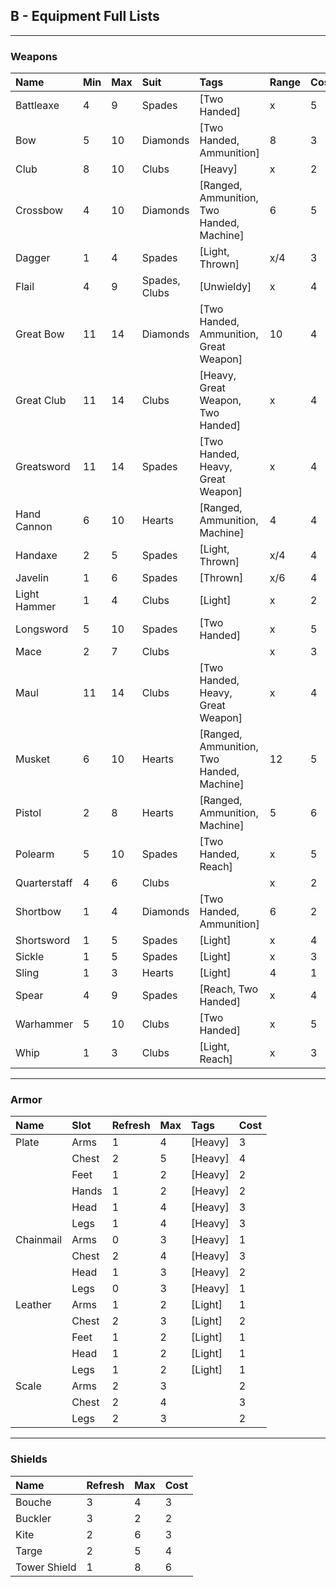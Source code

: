 ## B - Equipment Full Lists
---
### Weapons
| Name         | Min | Max | Suit          | Tags                                      | Range | Cost |
| :----------- | :-- | :-- | :------------ | :---------------------------------------- | :---- | :--- |
| Battleaxe     | 4   | 9   | Spades        | [Two Handed]                              | x     | 5    |
| Bow          | 5   | 10  | Diamonds      | [Two Handed, Ammunition]                  | 8     | 3    |
| Club         | 8   | 10  | Clubs         | [Heavy]                                   | x     | 2    |
| Crossbow     | 4   | 10  | Diamonds      | [Ranged, Ammunition, Two Handed, Machine] | 6     | 5    |
| Dagger       | 1   | 4   | Spades        | [Light, Thrown]                           | x/4   | 3    |
| Flail        | 4   | 9   | Spades, Clubs | [Unwieldy]                                | x     | 4    |
| Great Bow    | 11  | 14  | Diamonds      | [Two Handed, Ammunition, Great Weapon]    | 10    | 4    |
| Great Club   | 11  | 14  | Clubs         | [Heavy, Great Weapon, Two Handed]         | x     | 4    |
| Greatsword   | 11  | 14  | Spades        | [Two Handed, Heavy, Great Weapon]         | x     | 4    |
| Hand Cannon  | 6   | 10  | Hearts        | [Ranged, Ammunition, Machine]             | 4     | 4    |
| Handaxe      | 2   | 5   | Spades        | [Light, Thrown]                           | x/4   | 4    |
| Javelin      | 1   | 6   | Spades        | [Thrown]                                  | x/6   | 4    |
| Light Hammer | 1   | 4   | Clubs         | [Light]                                   | x     | 2    |
| Longsword    | 5   | 10  | Spades        | [Two Handed]                              | x     | 5    |
| Mace         | 2   | 7   | Clubs         |                                           | x     | 3    |
| Maul         | 11  | 14  | Clubs         | [Two Handed, Heavy, Great Weapon]         | x     | 4    |
| Musket       | 6   | 10  | Hearts        | [Ranged, Ammunition, Two Handed, Machine] | 12    | 5    |
| Pistol       | 2   | 8   | Hearts        | [Ranged, Ammunition, Machine]             | 5     | 6    |
| Polearm      | 5   | 10  | Spades        | [Two Handed, Reach]                       | x     | 5    |
| Quarterstaff | 4   | 6   | Clubs         |                                           | x     | 2    |
| Shortbow     | 1   | 4   | Diamonds      | [Two Handed, Ammunition]                  | 6     | 2    |
| Shortsword   | 1   | 5   | Spades        | [Light]                                   | x     | 4    |
| Sickle       | 1   | 5   | Spades        | [Light]                                   | x     | 3    |
| Sling        | 1   | 3   | Hearts        | [Light]                                   | 4     | 1    |
| Spear        | 4   | 9   | Spades        | [Reach, Two Handed]                       | x     | 4    |
| Warhammer    | 5   | 10  | Clubs         | [Two Handed]                              | x     | 5    |
| Whip         | 1   | 3   | Clubs         | [Light, Reach]                            | x     | 3    |

---

### Armor
| Name      | Slot  | Refresh | Max | Tags    | Cost |
| :-------- | :---- | :------ | :-- | :------ | :--- |
| Plate     | Arms  | 1       | 4   | [Heavy] | 3    |
|           | Chest | 2       | 5   | [Heavy] | 4    |
|           | Feet  | 1       | 2   | [Heavy] | 2    |
|           | Hands | 1       | 2   | [Heavy] | 2    |
|           | Head  | 1       | 4   | [Heavy] | 3    |
|           | Legs  | 1       | 4   | [Heavy] | 3    |
| Chainmail | Arms  | 0       | 3   | [Heavy] | 1    |
|           | Chest | 2       | 4   | [Heavy] | 3    |
|           | Head  | 1       | 3   | [Heavy] | 2    |
|           | Legs  | 0       | 3   | [Heavy] | 1    |
| Leather   | Arms  | 1       | 2   | [Light] | 1    |
|           | Chest | 2       | 3   | [Light] | 2    |
|           | Feet  | 1       | 2   | [Light] | 1    |
|           | Head  | 1       | 2   | [Light] | 1    |
|           | Legs  | 1       | 2   | [Light] | 1    |
| Scale     | Arms  | 2       | 3   |         | 2    |
|           | Chest | 2       | 4   |         | 3    |
|           | Legs  | 2       | 3   |         | 2    |

---

### Shields
| Name         | Refresh | Max | Cost |
| :----------- | :------ | :-- | :--- |
| Bouche       | 3       | 4   | 3    |
| Buckler      | 3       | 2   | 2    |
| Kite         | 2       | 6   | 3    |
| Targe        | 2       | 5   | 4    |
| Tower Shield | 1       | 8   | 6    |